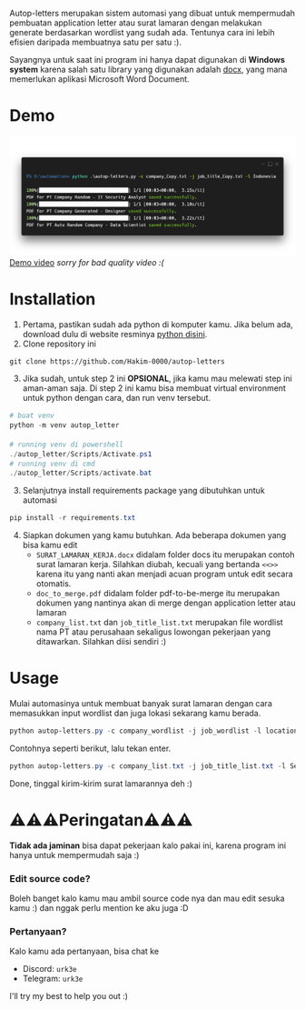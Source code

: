 Autop-letters merupakan sistem automasi yang dibuat untuk mempermudah pembuatan application letter atau surat lamaran dengan melakukan generate berdasarkan wordlist yang sudah ada. Tentunya cara ini lebih efisien daripada membuatnya satu per satu :).

Sayangnya untuk saat ini program ini hanya dapat digunakan di **Windows system** karena salah satu library yang digunakan adalah [docx](https://python-docx.readthedocs.io/en/latest/), yang mana memerlukan aplikasi Microsoft Word Document.

# Demo
![Demo](assets\carbon.png)
[Demo video](https://drive.google.com/file/d/1euCrkya5hJ2Wn0yrHPwOBdfZzCoSfnYC/view?t=1) *sorry for bad quality video :(* 

# Installation
1. Pertama, pastikan sudah ada python di komputer kamu. Jika belum ada, download dulu di website resminya [python disini](https://www.python.org/downloads/).
2. Clone repository ini
```
git clone https://github.com/Hakim-0000/autop-letters
```
3. Jika sudah, untuk step 2 ini **OPSIONAL**, jika kamu mau melewati step ini aman-aman saja. Di step 2 ini kamu bisa membuat virtual environment untuk python dengan cara, dan run venv tersebut.
```powershell
# buat venv
python -m venv autop_letter

# running venv di powershell
./autop_letter/Scripts/Activate.ps1
# running venv di cmd
./autop_letter/Scripts/activate.bat
```
3. Selanjutnya install requirements package yang dibutuhkan untuk automasi
```powershell
pip install -r requirements.txt
```
4. Siapkan dokumen yang kamu butuhkan. Ada beberapa dokumen yang bisa kamu edit
    - `SURAT_LAMARAN_KERJA.docx` didalam folder docs itu merupakan contoh surat lamaran kerja. Silahkan diubah, kecuali yang bertanda `<<>>` karena itu yang nanti akan menjadi acuan program untuk edit secara otomatis.
    - `doc_to_merge.pdf` didalam folder pdf-to-be-merge itu merupakan dokumen yang nantinya akan di merge dengan application letter atau lamaran
    - `company_list.txt` dan `job_title_list.txt` merupakan file wordlist nama PT atau perusahaan sekaligus lowongan pekerjaan yang ditawarkan. Silahkan diisi sendiri :)

# Usage
Mulai automasinya untuk membuat banyak surat lamaran dengan cara memasukkan input wordlist dan juga lokasi sekarang kamu berada.
```powershell
python autop-letters.py -c company_wordlist -j job_wordlist -l location
```

Contohnya seperti berikut, lalu tekan enter.
```powershell
python autop-letters.py -c company_list.txt -j job_title_list.txt -l Semarang
```
Done, tinggal kirim-kirim surat lamarannya deh :)

# ⚠️⚠️⚠️**Peringatan**⚠️⚠️⚠️
**Tidak ada jaminan** bisa dapat pekerjaan kalo pakai ini, karena program ini hanya untuk mempermudah saja :)

### Edit source code?
Boleh banget kalo kamu mau ambil source code nya dan mau edit sesuka kamu :) dan nggak perlu mention ke aku juga :D

### Pertanyaan?
Kalo kamu ada pertanyaan, bisa chat ke
- Discord: `urk3e`
- Telegram: `urk3e`

I'll try my best to help you out :)